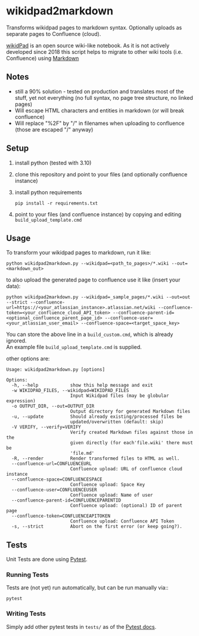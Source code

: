 # wikidpad2markdown

Transforms wikidpad pages to markdown syntax. Optionally uploads as separate pages to Confluence (cloud).

[wikidPad](https://wikidpad.sourceforge.net/) is an open source wiki-like notebook. 
As it is not actively developed since 2018 this script helps to migrate to other wiki tools (i.e. Confluence) using [Markdown](https://markdown.de/)

## Notes

 * still a 90% solution - tested on production and translates most of the stuff, yet not everything (no full syntax, no page tree structure, no linked pages)
 * Will escape HTML characters and entities in markdown (or will break confluence)
 * Will replace "%2F" by "/" in filenames when uploading to confluence (those are escaped "/" anyway)

## Setup

 1. install python (tested with 3.10)
 1. clone this repository and point to your files (and optionally confluence instance)
 1. install python requirements
    
        pip install -r requirements.txt
 1. point to your files (and confluence instance) by copying and editing `build_upload_template.cmd`

## Usage

To transform your wikidpad pages to markdown, run it like:

    python wikidpad2markdown.py --wikidpad=<path_to_pages>/*.wiki --out=<markdown_out>

to also upload the generated page to confluence use it like (insert your data):

    python wikidpad2markdown.py --wikidpad=_sample_pages/*.wiki --out=out --strict --confluence-url=https://<your_atlassian_instance>.atlassian.net/wiki --confluence-token=<your_confluence_cloud_API_token> --confluence-parent-id=<optional_confluence_parent_page_id> --confluence-user=<your_atlassian_user_email> --confluence-space=<target_space_key>

You can store the above line in a `build_custom.cmd`, which is already ignored.<br>
An example file `build_upload_template.cmd` is supplied.

other options are:

    Usage: wikidpad2markdown.py [options]
    
    Options:
      -h, --help            show this help message and exit
      -w WIKIDPAD_FILES, --wikidpad=WIKIDPAD_FILES
                            Input Wikidpad files (may be globular expression)
      -o OUTPUT_DIR, --out=OUTPUT_DIR
                            Output directory for generated Markdown files
      -u, --update          Should already existing/processed files be
                            updated/overwritten (default: skip)
      -V VERIFY, --verify=VERIFY
                            Verify created Markdown files against those in the
                            given directly (for each'file.wiki' there must be
                            'file.md'
      -R, --render          Render transformed files to HTML as well.
      --confluence-url=CONFLUENCEURL
                            Confluence upload: URL of confluence cloud instance
      --confluence-space=CONFLUENCESPACE
                            Confluence upload: Space Key
      --confluence-user=CONFLUENCEUSER
                            Confluence upload: Name of user
      --confluence-parent-id=CONFLUENCEPARENTID
                            Confluence upload: (optional) ID of parent page
      --confluence-token=CONFLUENCEAPITOKEN
                            Confluence upload: Confluence API Token
      -s, --strict          Abort on the first error (or keep going?).
  
## Tests

Unit Tests are done using [Pytest](https://docs.pytest.org/).

### Running Tests

Tests are (not yet) run automatically, but can be run manually via::
    
    pytest

### Writing Tests

Simply add other pytest tests in `tests/` as of the [Pytest docs](https://docs.pytest.org/).
